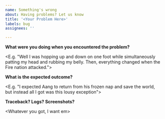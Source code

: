 ```yaml
---
name: Something's wrong
about: Having problems? Let us know
title: '<Your Problem Here>'
labels: bug
assignees: ''

---
```


**What were you doing when you encountered the problem?**

<E.g. "Well I was hopping up and down on one foot while simultaneously patting my head and rubbing my belly. Then, everything changed when the Fire nation attacked.">

**What is the expected outcome?**

<E.g. "I expected Aang to return from his frozen nap and save the world, but instead all I got was this lousy exception">

**Traceback? Logs? Screenshots?**

<Whatever you got, I want em>
